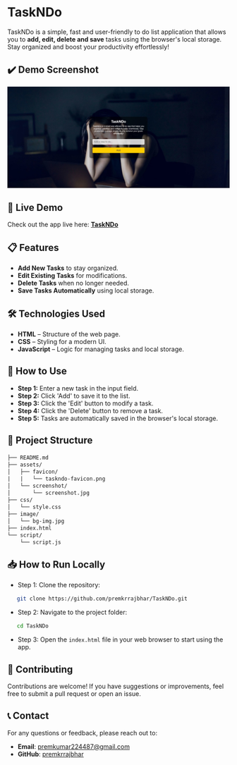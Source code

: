 # TaskNDo

TaskNDo is a simple, fast and user-friendly to do list application that allows you to **add, edit, delete and save** tasks using the browser's local storage. Stay organized and boost your productivity effortlessly!

## ✔️  Demo Screenshot

![Screenshot of TaskNDo](assets/screenshot/screenshot.jpg)

## 🔗 Live Demo

Check out the app live here: **[TaskNDo](https://premkrrajbhar.github.io/TaskNDo/)**

## 📋 Features

- **Add New Tasks** to stay organized.
- **Edit Existing Tasks** for modifications.
- **Delete Tasks** when no longer needed.
- **Save Tasks Automatically** using local storage.


## 🛠️ Technologies Used

- **HTML** – Structure of the web page.
- **CSS** – Styling for a modern UI.
- **JavaScript** – Logic for managing tasks and local storage.

## 🚀 How to Use

- **Step 1:** Enter a new task in the input field.
- **Step 2:** Click 'Add' to save it to the list.
- **Step 3:** Click the 'Edit' button to modify a task.
- **Step 4:** Click the 'Delete' button to remove a task.
- **Step 5:** Tasks are automatically saved in the browser's local storage.

## 📂 Project Structure

```
├── README.md
├── assets/
│   ├── favicon/
|   |   └── taskndo-favicon.png
│   └── screenshot/
│       └── screenshot.jpg
├── css/
│   └── style.css
├── image/
│   └── bg-img.jpg
├── index.html
└── script/
    └── script.js
```

## 📥 How to Run Locally

- Step 1: Clone the repository:

```bash
   git clone https://github.com/premkrrajbhar/TaskNDo.git
```

- Step 2: Navigate to the project folder:

```bash
   cd TaskNDo
```

- Step 3: Open the `index.html` file in your web browser to start using the app.

## 🤝 Contributing

Contributions are welcome! If you have suggestions or improvements, feel free to submit a pull request or open an issue.

## 📞 Contact

For any questions or feedback, please reach out to:

- **Email**: [premkumar224487@gmail.com](mailto:premkumar224487@gmail.com)
- **GitHub**: [premkrrajbhar](https://github.com/premkrrajbhar)
